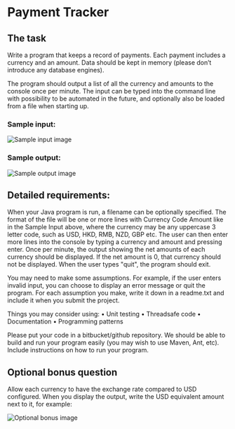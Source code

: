 # Payment Tracker
## The task
Write a program that keeps a record of payments. Each payment includes a currency and an amount. Data should be kept in memory (please don’t introduce any database engines).

The program should output a list of all the currency and amounts to the console once per minute. The input can be typed into the command line with possibility to be automated in the future, and optionally also be loaded from a file when starting up.

### Sample input:
![Sample input image](https://i.imgur.com/b40MIdS.png)

### Sample output:
![Sample output image](https://i.imgur.com/Mti3UM8.png)

## Detailed requirements:
When your Java program is run, a filename can be optionally specified. The format of the file will be one or more lines with Currency Code Amount like in the Sample Input above, where the currency may be any uppercase 3 letter code, such as USD, HKD, RMB, NZD, GBP etc. The user can then enter more lines into the console by typing a currency and amount and pressing enter. Once per minute, the output showing the net amounts of each currency should be displayed. If the net amount is 0, that currency should not be displayed. 
When the user types "quit", the program should exit.

You may need to make some assumptions. For example, if the user enters invalid input, you can choose to display an error message or quit the program. For each assumption you make, write it down in a readme.txt and include it when you submit the project.

Things you may consider using:
• Unit testing
• Threadsafe code
• Documentation
• Programming patterns

Please put your code in a bitbucket/github repository. We should be able to build and run your program easily (you may wish to use Maven, Ant, etc). Include instructions on how to run your program.

## Optional bonus question
Allow each currency to have the exchange rate compared to USD configured. When you display the output, write the USD equivalent amount next to it, for example:

![Optional bonus image](https://i.imgur.com/JU2ilqS.png)
